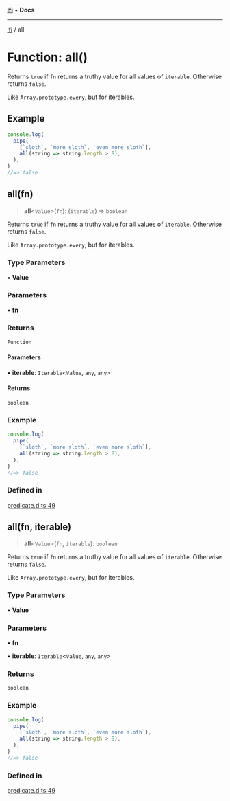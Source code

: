 [**lfi**](../readme.md) • **Docs**

---

[lfi](../globals.md) / all

# Function: all()

Returns `true` if `fn` returns a truthy value for all values of `iterable`.
Otherwise returns `false`.

Like `Array.prototype.every`, but for iterables.

## Example

```js
console.log(
  pipe(
    [`sloth`, `more sloth`, `even more sloth`],
    all(string => string.length > 8),
  ),
)
//=> false
```

## all(fn)

> **all**\<`Value`\>(`fn`): (`iterable`) => `boolean`

Returns `true` if `fn` returns a truthy value for all values of `iterable`.
Otherwise returns `false`.

Like `Array.prototype.every`, but for iterables.

### Type Parameters

• **Value**

### Parameters

• **fn**

### Returns

`Function`

#### Parameters

• **iterable**: `Iterable`\<`Value`, `any`, `any`\>

#### Returns

`boolean`

### Example

```js
console.log(
  pipe(
    [`sloth`, `more sloth`, `even more sloth`],
    all(string => string.length > 8),
  ),
)
//=> false
```

### Defined in

[predicate.d.ts:49](https://github.com/TomerAberbach/lfi/blob/dd796c78d3ff68ae7bf4a0272b3cbeca688438e7/src/operations/predicate.d.ts#L49)

## all(fn, iterable)

> **all**\<`Value`\>(`fn`, `iterable`): `boolean`

Returns `true` if `fn` returns a truthy value for all values of `iterable`.
Otherwise returns `false`.

Like `Array.prototype.every`, but for iterables.

### Type Parameters

• **Value**

### Parameters

• **fn**

• **iterable**: `Iterable`\<`Value`, `any`, `any`\>

### Returns

`boolean`

### Example

```js
console.log(
  pipe(
    [`sloth`, `more sloth`, `even more sloth`],
    all(string => string.length > 8),
  ),
)
//=> false
```

### Defined in

[predicate.d.ts:49](https://github.com/TomerAberbach/lfi/blob/dd796c78d3ff68ae7bf4a0272b3cbeca688438e7/src/operations/predicate.d.ts#L49)
